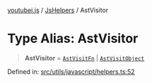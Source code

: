 [youtubei.js](../../../../README.md) / [JsHelpers](../README.md) / AstVisitor

# Type Alias: AstVisitor

> **AstVisitor** = [`AstVisitFn`](AstVisitFn.md) \| [`AstVisitObject`](../interfaces/AstVisitObject.md)

Defined in: [src/utils/javascript/helpers.ts:52](https://github.com/LuanRT/YouTube.js/blob/0733f60b57877f6b8b87dfd5cc6195b5085f5c09/src/utils/javascript/helpers.ts#L52)
